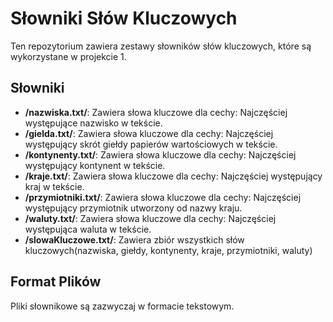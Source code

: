 # Słowniki Słów Kluczowych

Ten repozytorium zawiera zestawy słowników słów kluczowych, które są wykorzystane w projekcie 1. 

## Słowniki

- **/nazwiska.txt/**: Zawiera słowa kluczowe dla cechy: Najczęściej występujące nazwisko w tekście.
- **/gielda.txt/**: Zawiera słowa kluczowe dla cechy: Najczęściej występujący skrót giełdy papierów wartościowych w tekście.
- **/kontynenty.txt/**: Zawiera słowa kluczowe dla cechy: Najczęściej występujący kontynent w tekście.
- **/kraje.txt/**: Zawiera słowa kluczowe dla cechy: Najczęściej występujący kraj w tekście.
- **/przymiotniki.txt/**: Zawiera słowa kluczowe dla cechy: Najczęściej występujący przymiotnik utworzony od nazwy kraju.
- **/waluty.txt/**: Zawiera słowa kluczowe dla cechy: Najczęściej występująca waluta w tekście.
- **/slowaKluczowe.txt/**: Zawiera zbiór wszystkich słów kluczowych(nazwiska, giełdy, kontynenty, kraje, przymiotniki, waluty)

## Format Plików

Pliki słownikowe są zazwyczaj w formacie tekstowym.


